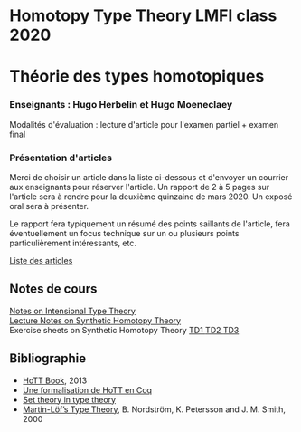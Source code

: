 # Homotopy Type Theory LMFI class 2020

<h1>Théorie des types homotopiques</h1>

<h3>Enseignants : Hugo Herbelin et Hugo Moeneclaey</h2>

Modalités d'évaluation : lecture d'article pour l'examen partiel + examen final

<h3>Présentation d'articles</h3>

Merci de choisir un article dans la liste ci-dessous et d'envoyer un
courrier aux enseignants pour réserver l'article. Un rapport de 2 à 5
pages sur l'article sera à rendre pour la deuxième quinzaine de mars
2020. Un exposé oral sera à présenter.

Le rapport fera typiquement un résumé des points saillants de
l'article, fera éventuellement un focus technique sur un ou plusieurs
points particulièrement intéressants, etc.

<a charset="UTF-8"
href="http://htmlpreview.github.io/?https://github.com/herbelin/LMFI-HoTT/blob/master/articles.html">
Liste des articles</a>

<h2>Notes de cours</h2>

<a charset="UTF-8" href="http://htmlpreview.github.io/?https://github.com/herbelin/LMFI-HoTT/blob/master/ITT.pdf">
Notes on Intensional Type Theory
</a>

<br>
<a charset="UTF-8" href="http://htmlpreview.github.io/?https://github.com/herbelin/LMFI-HoTT/blob/master/Lecture notes/Lecture notes.pdf">
Lecture Notes on Synthetic Homotopy Theory
</a>

<br>
Exercise sheets on Synthetic Homotopy Theory
<a charset="UTF-8" href="http://htmlpreview.github.io/?https://github.com/herbelin/LMFI-HoTT/blob/master/Exercise_Sheets/TD1.pdf">
TD1
</a>
<a charset="UTF-8" href="http://htmlpreview.github.io/?https://github.com/herbelin/LMFI-HoTT/blob/master/Exercise_Sheets/TD2.pdf">
TD2
</a>
<a charset="UTF-8" href="http://htmlpreview.github.io/?https://github.com/herbelin/LMFI-HoTT/blob/master/Exercise_Sheets/TD3.pdf">
TD3
</a>

<br>
<h2>Bibliographie</h2>
<ul>

<li><a href="https://homotopytypetheory.org/book/">HoTT Book</a>, 2013</li>

<li><a href="https://github.com/HoTT/HoTT">Une formalisation de HoTT en Coq</a></li>

<li><a href="https://github.com/barras/cic-model">Set theory in type theory</a></li>

<li><a href="http://www.cse.chalmers.se/~bengt/papers/hlcs.pdf">Martin-Löf’s Type Theory</a>,
B. Nordström, K. Petersson and J. M. Smith, 2000</li>

</ul>
